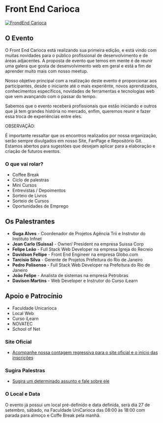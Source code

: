 # Front End Carioca

[![FrondEnd Carioca](http://frontendcarioca.com.br/img/logotipo.png)](http://frontendcarioca.com.br)

## O Evento

O Front End Carioca está realizando sua primeira edição, e está vindo com muitas novidades para o público profissional de desenvolvimento e de áreas adjacentes. A proposta de evento que temos em mente é de reunir uma galera que gosta de desenvolvimento web em geral e está a fim de aprender muito mais com nosso meetup.

Nosso objetivo principal com a realização deste evento é proporcionar aos participantes, desde o iniciante até o mais experiênte, novos aprendizados, conhecimentos específicos, novidades de ferramentas e tecnologias web que vem avançando com o passar do tempo.

Sabemos que o evento receberá profissionais que estão iniciando e outros que já tem grandes história no mercado, enfim, queremos reunir e fazer essa troca de experiências entre eles. 


OBSERVAÇÃO: 

É importante ressaltar que os encontros realizados por nossa organização, serão sempre divulgados em nosso Site, FanPage e Repositório Git. Estamos abertos para sugestões que desejam aplicar para a elaboração e criação de futuros eventos.

### O que vai rolar?

* Coffee Break
* Ciclo de palestras
* Mini Cursos
* Entrevistas / Depoimentos
* Sorteio de Livros
* Sorteio de Cursos
* Oportunidades de Emprego


## Os Palestrantes

* <b>Guga Alves</b> - Coordenador de Projetos Agência Trii e Instrutor do Instituto Infnet
* <b>Jean Carlo (Suissa)</b> - Owner/ President na empresa Suissa Corp
* <b>Felipe Leão</b> - Full Stack Web Developer na empresa Igreja do Recreio
* <b>Davidson Fellipe</b> - Front End Engineer na empresa Globo.com
* <b>Tarcisio Silva</b> - Gerente de Projetos Prefeitura do Rio de Janeiro
* <b>Pedro Polisenso</b> - Full Stack Web Developer na Prefeitura do Rio de Janeiro 
* <b>João Felipe</b> - Analista de sistemas na empresa Petrobras
* <b>Davison Martins</b> - Web Developer e Instrutor do Curso iLearn

## Apoio e Patrocínio

* Faculdade Unicarioca
* Local Web
* Curso iLearn
* NOVATEC
* School of Net

### Site Oficial

* [Acompanhe nossa contagem regressiva para o site oficial e o início das inscrições](http://frontendcarioca.com.br/)

### Sugira Palestras

* [Sugira um determinado assunto e fale sobre ele](http://call4paperz.com/events/front-end-carioca-2014)

### O Local e Data

O evento já possui um local pré-definido e data definida, será dia 27 de setembro, sábado, na Faculdade UniCarioca das 08:00 às 18:00 com parada para almoço e Coffe Break pela manhã.

<!--
## Organizações de apoio

* [Organização - Rio.js](http://riojs.org/)
* [Organização - Sampa.js](http://www.sampajs.com.br/)
* [Organização - Brazil.JS](http://braziljs.org/)
* [Organização - Fron in Floripa](http://frontinfloripa.com.br/)
-->
